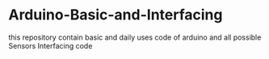 # Arduino-Basic-and-Interfacing
this repository contain basic and daily uses code of arduino and all possible Sensors Interfacing code
